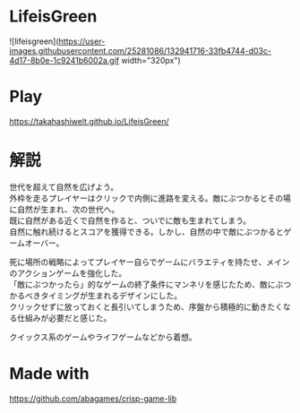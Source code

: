 # LifeisGreen
![lifeisgreen](https://user-images.githubusercontent.com/25281086/132941716-33fb4744-d03c-4d17-8b0e-1c9241b6002a.gif width="320px")
# Play
https://takahashiwelt.github.io/LifeisGreen/
# 解説
世代を超えて自然を広げよう。  
外枠を走るプレイヤーはクリックで内側に進路を変える。敵にぶつかるとその場に自然が生まれ、次の世代へ。  
既に自然がある近くで自然を作ると、ついでに敵も生まれてしまう。  
自然に触れ続けるとスコアを獲得できる。しかし、自然の中で敵にぶつかるとゲームオーバー。  

死に場所の戦略によってプレイヤー自らでゲームにバラエティを持たせ、メインのアクションゲームを強化した。  
「敵にぶつかったら」的なゲームの終了条件にマンネリを感じたため、敵にぶつかるべきタイミングが生まれるデザインにした。  
クリックせずに放っておくと長引いてしまうため、序盤から積極的に動きたくなる仕組みが必要だと感じた。 　　

クイックス系のゲームやライフゲームなどから着想。
# Made with
https://github.com/abagames/crisp-game-lib
